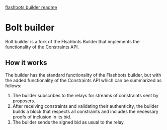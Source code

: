 [flashbots builder readme](README.flashbots.md)

# Bolt builder

Bolt builder is a fork of the Flsahbots Builder that implements the functionality of the Constraints API.

## How it works

The builder has the standard functionality of the Flashbots builder, but with the
added functionality of the Constraints API which can be summarized as follows:

1. The builder subscribes to the relays for streams of constraints sent by proposers.
2. After receiving constraints and validating their authenticity, the builder builds a block that
   respects all constraints and includes the necessary proofs of inclusion in its bid.
3. The builder sends the signed bid as usual to the relay.
